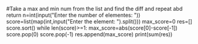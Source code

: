 #Take a max and min num from the list and find the diff and repeat abd return
n=int(input("Enter the number of elementes: "))
score=list(map(int,input("Enter the element: ").split()))
max_score=0
res=[]
score.sort()
while len(score)>=1:
    max_score=abs(score[0]-score[-1])
    score.pop(0)
    score.pop(-1)
    res.append(max_score)
print(sum(res))

